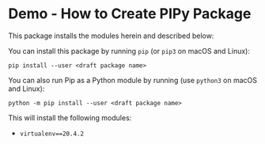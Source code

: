 # Demo - How to Create PIPy Package

This package installs the modules herein and described below:

You can install this package by running `pip` (or `pip3` on macOS and Linux):

    pip install --user <draft package name>

You can also run Pip as a Python module by running (use `python3` on macOS and Linux):

    python -m pip install --user <draft package name>

This will install the following modules:

* `virtualenv==20.4.2`

